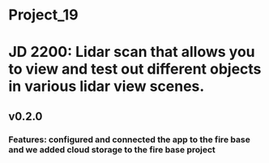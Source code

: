 # Project_19
# JD 2200: Lidar scan that allows you to view and test out different objects in various lidar view scenes.
## v0.2.0
### Features: configured and connected the app to the fire base and we added cloud storage to the fire base project
